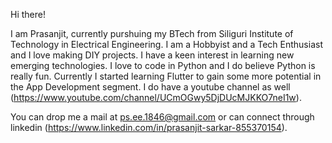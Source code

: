 Hi there!

I am Prasanjit, currently purshuing my BTech from Siliguri Institute of Technology in Electrical Engineering.
I am a Hobbyist and a Tech Enthusiast and I love making DIY projects.
I have a keen interest in learning new emerging technologies.
I love to code in Python and I do believe Python is really fun. 
Currently I started learning Flutter to gain some more potential in the App Development segment.
I do have a youtube channel as well (https://www.youtube.com/channel/UCmOGwy5DjDUcMJKKO7neI1w).

You can drop me a mail at ps.ee.1846@gmail.com or can connect through linkedin (https://www.linkedin.com/in/prasanjit-sarkar-855370154).

       
